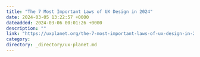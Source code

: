 ```yaml
---
title: "The 7 Most Important Laws of UX Design in 2024"
date: 2024-03-05 13:22:57 +0000
dateadded: 2024-03-06 00:01:26 +0000
description: ""
link: "https://uxplanet.org/the-7-most-important-laws-of-ux-design-in-2024-9b665845de4a?source=rss----819cc2aaeee0---4"
category:
directory: _directory/ux-planet.md
---
```

